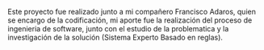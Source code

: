 
Este proyecto fue realizado junto a mi compañero Francisco Adaros, quien se encargo de la codificación, mi aporte fue la realización del proceso de ingenieria de software, junto con el estudio de la problematica y la investigación de la solución (Sistema Experto Basado en reglas).
